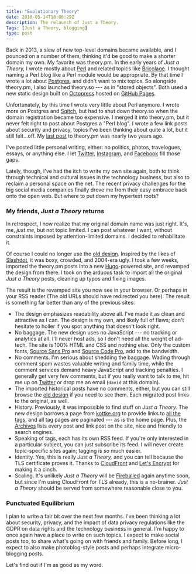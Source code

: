 ```yaml
---
title: "Evolutionary Theory"
date: 2018-05-14T18:06:29Z
description: The relaunch of Just a Theory.
Tags: [Just a Theory, blogging]
type: post
---
```


Back in 2013, a slew of new top-level domains became available, and I pounced on
a number of them, thinking it'd be good to make a shorter domain my own. My
favorite was theory.pm. In the early years of *Just a Theory,* I wrote mostly
about [Perl] and related topics like [Bricolage]. I thought naming a Perl blog
like a Perl module would be appropriate. By that time I wrote a lot about
[Postgres], and didn't want to mix topics. So alongside theory.pm, I also
launched theory.so --- as in "stored objects". Both used a new static design
built on [Octopress] hosted on [GitHub Pages].

Unfortunately, by this time I wrote very little about Perl anymore. I wrote more
on Postgres and [Sqitch], but had to shut down theory.so when the domain
registration became too expensive. I merged it into theory.pm, but it never felt
right to post about Postgres a "Perl blog". I wrote a few link posts about
security and privacy, topics I've been thinking about quite a lot, but it still
felt…off. My [last post] to theory.pm was nearly two years ago.

I've posted little personal writing, either: no politics, photos, travelogues,
essays, or anything else. I let [Twitter], [Instagram], and [Facebook] fill
those gaps.

Lately, though, I've had the itch to write my own site again, both to think
through technical and cultural issues in the technology business, but also to
reclaim a personal space on the net. The recent privacy challenges for the
big social media companies finally drove me from their easy embrace back onto
the open web. But where to put down my hypertext roots?

### My friends, *Just a Theory* returns

In retrospect, I now realize that my original domain name was just right. It's,
me, *just me,* but not topic limited. I can post whatever I want, without
constraints imposed by attention-limited domains. I decided to rehabilitate it.

Of course I could no longer use the [old design]. Inspired by the likes of
[Slashdot], it was boxy, crowded, and 2004-era ugly. I took a few weeks,
imported the theory.pm posts into a new [Hugo]-powered site, and revamped the
design from there. I took on the arduous task to import all the original *Just a
Theory* posts, cleaning up typos and fixing images.

The result is the revamped site you now see in your browser. Or perhaps in your
RSS reader (The old URLs should have redirected you here). The result is
something far better than any of the previous sites:

*   The design emphasizes readability above all. I've made it as clean and
    attractive as I can. The design is my own, and likely full of flaws; don't
    hesitate to holler if you spot anything that doesn't look right.
*   No baggage. The new design uses no JavaScript --- no tracking or analytics
    at all. I'll never host ads, so I don't need all the weight of ad-tech. The
    site is 100% HTML and CSS and nothing else. Only the custom fonts,
    [Source Sans Pro] and [Source Code Pro], add to the bandwidth.
*   No comments. I'm serious about shedding the baggage. Wading through comment
    spam wastes valuable writing and family time, while the comment services
    demand heavy JavaScript and tracking penalties. I generally get very few
    comments, but if you really want to talk to me, hit me up on
    [Twitter] or drop me an email (`david` at this domain).
*   The imported historical posts have no comments, either, but you can still
    browse the [old design] if you need to see them. Each migrated post
    links to the original, as well.
*   History. Previously, it was impossible to find stuff on *Just a Theory.* The
    new design borrows a page from [kottke.org] to provide links to [all the
    tags], and all tag pages are paginated --- as is the home page. Plus, the
    [Archives] lists every post and link post on the site, nice and friendly to
    search engines.
*   Speaking of tags, each has its own RSS feed. If you're only interested in a
    particular subject, you can just subscribe its feed. I will never create
    topic-specific sites again; tagging is *so* much easier.
*   Identity. Yes, this is really *Just a Theory,* and you can tell because the
    TLS certificate proves it. Thanks to [CloudFront] and [Let's Encrypt] for
    making it a cinch.
*   Scaling. It's unlikely *Just a Theory* will be [Fireballed] again anytime
    soon, but since I'm using CloudFront for TLS already, this is a no-brainer.
    *Just a Theory* should be served from somewhere reasonable close to you.

### Punctuated Equilibrium

I plan to write a fair bit over the next few months. I've been thinking a lot
about security, privacy, and the impact of data privacy regulations like the
GDPR on data rights and the technology business in general. I'm happy to once
again have a place to write on such topics. I expect to make social posts too,
to share what's going on with friends and family. Before long, I expect to also
make photoblog-style posts and perhaps integrate micro-blogging posts.

Let's find out if I'm as good as my word.

[Perl]: /tags/perl/ "Posts about “Perl”"
[Bricolage]: /tags/bricolage/ "Posts about Bricolage”"
[Postgres]: /tags/postgres/ "Posts about Postgres"
[Sqitch]: /tags/sqitch/ "Posts about Sqitch"
[Octopress]: http://octopress.org/ "Octopress: A blogging framework for hackers"
[GitHub Pages]: https://pages.github.com
[last post]: /2016/07/wanted-new-svnnotify-maintainer/ "Wanted: New SVN::Notify Maintainer"
[Twitter]: https://twitter.com/theory "@theory on Twitter"
[Instagram]: https://instagram.com/theory "@theory on Instagram"
[Facebook]: https://facebook.com/david.e.wheeler "David E. Wheeler on Facebook"
[Slashdot]: http://slashdot.org
[Hugo]: https://gohugo.io "Hugo open-source static site generator"
[Source Sans Pro]: https://github.com/adobe-fonts/source-sans-pro
[Source Code Pro]: https://github.com/adobe-fonts/source-code-pro
[old design]: https://past.justatheory.com/ "Browse the old Just a Theory"
[kottke.org]: https://kottke.org/ "kottke.org ♥ 20 years of hypertext products"
[all the tags]: /tags/ "Just Theory Tags"
[Archives]: /archives/ "Previously, on Just a Theory"
[CloudFront]: https://aws.amazon.com/cloudfront/ "Amazon CloudFront"
[Let's Encrypt]: https://letsencrypt.org "Let’s Encrypt: Free, automated, and open Certificate Authority."
[Fireballed]: /2012/04/how-not-to-withstand-a-fireballing/ "How Not to Withstand a Fireballing"